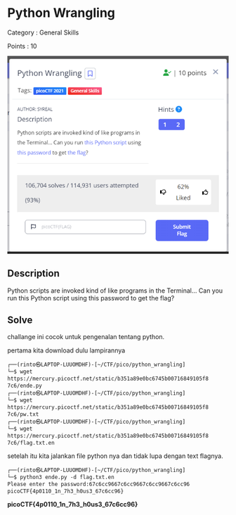 # Python Wrangling

Category : General Skills

Points :   10

![image](images/Python_Wrangling.png)

## Description

Python scripts are invoked kind of like programs in the Terminal... Can you run this Python script using this password to get the flag?

## Solve 

challange ini cocok untuk pengenalan tentang python.

pertama kita download dulu lampirannya 

```console
┌──(rinto㉿LAPTOP-LUUOMDHF)-[~/CTF/pico/python_wrangling]
└─$ wget https://mercury.picoctf.net/static/b351a89e0bc6745b00716849105f8
7c6/ende.py
┌──(rinto㉿LAPTOP-LUUOMDHF)-[~/CTF/pico/python_wrangling]
└─$ wget https://mercury.picoctf.net/static/b351a89e0bc6745b00716849105f8
7c6/pw.txt
┌──(rinto㉿LAPTOP-LUUOMDHF)-[~/CTF/pico/python_wrangling]
└─$ wget https://mercury.picoctf.net/static/b351a89e0bc6745b00716849105f8
7c6/flag.txt.en
```

setelah itu kita jalankan file python nya dan tidak lupa dengan text flagnya.

```console
┌──(rinto㉿LAPTOP-LUUOMDHF)-[~/CTF/pico/python_wrangling]
└─$ python3 ende.py -d flag.txt.en 
Please enter the password:67c6cc9667c6cc9667c6cc9667c6cc96
picoCTF{4p0110_1n_7h3_h0us3_67c6cc96}
```

**picoCTF{4p0110_1n_7h3_h0us3_67c6cc96}**





